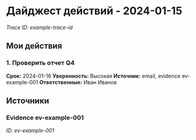 # Дайджест действий - 2024-01-15

*Trace ID: example-trace-id*

## Мои действия

### 1. Проверить отчет Q4
**Срок:** 2024-01-16
**Уверенность:** Высокая
**Источник:** email, evidence ev-example-001
**Ответственные:** Иван Иванов

## Источники

### Evidence ev-example-001
*ID: ev-example-001*
